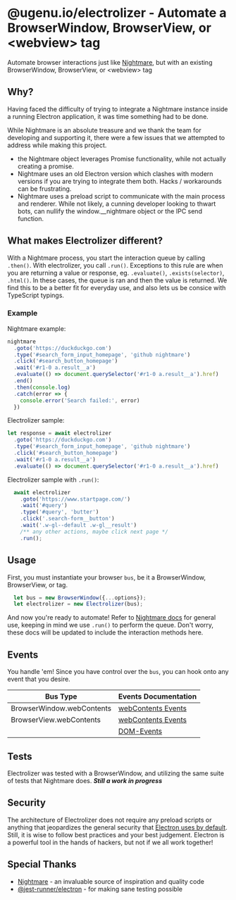 # @ugenu.io/electrolizer - Automate a BrowserWindow, BrowserView, or &lt;webview&gt; tag

Automate browser interactions just like [Nightmare](https://github.com/segmentio/nightmare), but with an existing BrowserWindow, BrowserView, or &lt;webview&gt; tag

## Why?
Having faced the difficulty of trying to integrate a Nightmare instance inside a running Electron application, it was time something had to be done. 

While Nightmare is an absolute treasure and we thank the team for developing and supporting it, there were a few issues that we attempted to address while making this project.

- the Nightmare object leverages Promise functionality, while not actually creating a promise. 
- Nightmare uses an old Electron version which clashes with modern versions if you are trying to integrate them both. Hacks / workarounds can be frustrating. 
- Nightmare uses a preload script to communicate with the main process and renderer. While not likely, a cunning developer looking to thwart bots, can nullify the window.__nightmare object or the IPC send function.

## What makes Electrolizer different?
With a Nightmare process, you start the interaction queue by calling `.then()`. With electrolizer, you call `.run()`. Exceptions to this rule are when you are returning a value or response, eg. `.evaluate()`, `.exists(selector)`, `.html()`. In these cases, the queue is ran and then the value is returned. We find this to be a better fit for everyday use, and also lets us be consice with TypeScript typings.

### Example
Nightmare example:
```js
nightmare
  .goto('https://duckduckgo.com')
  .type('#search_form_input_homepage', 'github nightmare')
  .click('#search_button_homepage')
  .wait('#r1-0 a.result__a')
  .evaluate(() => document.querySelector('#r1-0 a.result__a').href)
  .end()
  .then(console.log)
  .catch(error => {
    console.error('Search failed:', error)
  })
```

Electrolizer sample:
```ts
let response = await electrolizer
  .goto('https://duckduckgo.com')
  .type('#search_form_input_homepage', 'github nightmare')
  .click('#search_button_homepage')
  .wait('#r1-0 a.result__a')
  .evaluate(() => document.querySelector('#r1-0 a.result__a').href)
```

Electrolizer sample with `.run()`:
```ts
  await electrolizer
    .goto('https://www.startpage.com/')
    .wait('#query')
    .type('#query', 'butter')
    .click('.search-form__button')
    .wait('.w-gl--default .w-gl__result')
    /** any other actions, maybe click next page */
    .run();
```

## Usage
First, you must instantiate your browser `bus`, be it a BrowserWindow, BrowserView, or <webview> tag.

```ts
  let bus = new BrowserWindow({...options});
  let electrolizer = new Electrolizer(bus);
```

And now you're ready to automate! Refer to [Nightmare docs](https://github.com/segmentio/nightmare) for general use, keeping in mind we use `.run()` to perform the queue. Don't worry, these docs will be updated to include the interaction methods here.

## Events
You handle 'em! Since you have control over the `bus`, you can hook onto any event that you desire.

| Bus Type                  | Events Documentation                                                                       |
|---------------------------|--------------------------------------------------------------------------------------------|
| BrowserWindow.webContents | [webContents Events](https://www.electronjs.org/docs/api/web-contents#instance-events)     |
| BrowserView.webContents   | [webContents Events](  https://www.electronjs.org/docs/api/web-contents#instance-events  ) |
| <webview>            | [DOM-Events](https://www.electronjs.org/docs/api/webview-tag#dom-events)                   |



## Tests
Electrolizer was tested with a BrowserWindow, and utilizing the same suite of tests that Nightmare does. 
***Still a work in progress***

## Security
The architecture of Electrolizer does not require any preload scripts or anything that jeopardizes the general security that [Electron uses by default](https://github.com/electron/electron/blob/master/docs/tutorial/security.md). Still, it is wise to follow best practices and your best judgement. Electron is a powerful tool in the hands of hackers, but not if we all work together!

## Special Thanks
- [Nightmare](https://github.com/segmentio/nightmare) - an invaluable source of inspiration and quality code
- [@jest-runner/electron](https://github.com/facebook-atom/jest-electron-runner) - for making sane testing possible